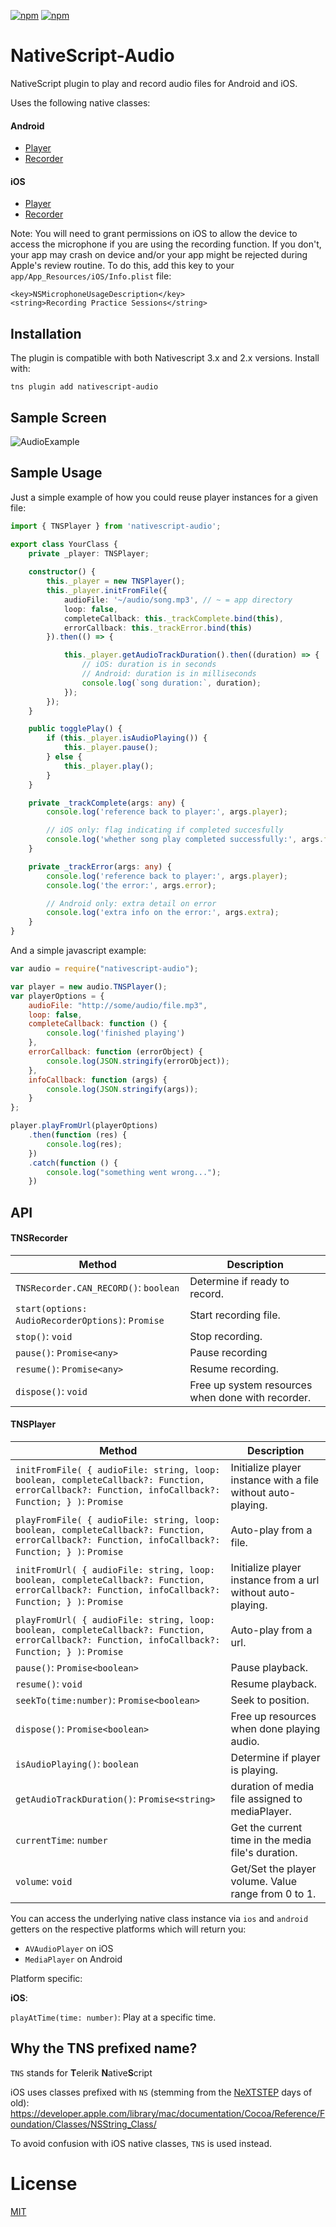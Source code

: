 [![npm](https://img.shields.io/npm/v/nativescript-audio.svg)](https://www.npmjs.com/package/nativescript-audio)
[![npm](https://img.shields.io/npm/dt/nativescript-audio.svg?label=npm%20downloads)](https://www.npmjs.com/package/nativescript-audio)

# NativeScript-Audio
NativeScript plugin to play and record audio files for Android and iOS.

Uses the following native classes:

#### Android

* [Player](http://developer.android.com/reference/android/media/MediaPlayer.html)
* [Recorder](http://developer.android.com/reference/android/media/MediaRecorder.html)

#### iOS

* [Player](https://developer.apple.com/library/ios/documentation/AVFoundation/Reference/AVAudioPlayerClassReference/)
* [Recorder](https://developer.apple.com/library/ios/documentation/AVFoundation/Reference/AVAudioRecorder_ClassReference/)

Note: You will need to grant permissions on iOS to allow the device to access the microphone if you are using the recording function. If you don't, your app may crash on device and/or your app might be rejected during Apple's review routine. To do this, add this key to your `app/App_Resources/iOS/Info.plist` file:

```
<key>NSMicrophoneUsageDescription</key>
<string>Recording Practice Sessions</string>
```

## Installation
The plugin is compatible with both Nativescript 3.x and 2.x versions. Install with:

`tns plugin add nativescript-audio`


## Sample Screen

![AudioExample](screens/audiosample.gif)

## Sample Usage

Just a simple example of how you could reuse player instances for a given file:

``` typescript
import { TNSPlayer } from 'nativescript-audio';

export class YourClass {
	private _player: TNSPlayer;
	
	constructor() {
		this._player = new TNSPlayer();
		this._player.initFromFile({
			audioFile: '~/audio/song.mp3', // ~ = app directory
			loop: false,
			completeCallback: this._trackComplete.bind(this),
			errorCallback: this._trackError.bind(this)
		}).then(() => {

			this._player.getAudioTrackDuration().then((duration) => {
				// iOS: duration is in seconds
				// Android: duration is in milliseconds
				console.log(`song duration:`, duration);
			});
		});
	}

	public togglePlay() {
		if (this._player.isAudioPlaying()) {
			this._player.pause();
		} else {
			this._player.play();
		}
	}

	private _trackComplete(args: any) {
		console.log('reference back to player:', args.player);

		// iOS only: flag indicating if completed succesfully
		console.log('whether song play completed successfully:', args.flag);
	}

	private _trackError(args: any) {
		console.log('reference back to player:', args.player);
		console.log('the error:', args.error);

		// Android only: extra detail on error
		console.log('extra info on the error:', args.extra);
	}
}

```
And a simple javascript example:

``` javascript
var audio = require("nativescript-audio");

var player = new audio.TNSPlayer();
var playerOptions = {
    audioFile: "http://some/audio/file.mp3",
    loop: false,
    completeCallback: function () {
        console.log('finished playing')
    },
    errorCallback: function (errorObject) {
        console.log(JSON.stringify(errorObject));
    },
    infoCallback: function (args) {
        console.log(JSON.stringify(args));
    }
};

player.playFromUrl(playerOptions)
    .then(function (res) {
        console.log(res);
    })
    .catch(function () {
        console.log("something went wrong...");
    })
```
## API

#### TNSRecorder

Method |  Description
-------- | ---------
`TNSRecorder.CAN_RECORD()`: `boolean` | Determine if ready to record.
`start(options: AudioRecorderOptions)`: `Promise` | Start recording file.
`stop()`: `void` | Stop recording.
`pause()`: `Promise<any>` | Pause recording
`resume()`: `Promise<any>` | Resume recording.
`dispose()`: `void` | Free up system resources when done with recorder.

#### TNSPlayer

Method |  Description
-------- | ---------
`initFromFile( { audioFile: string, loop: boolean, completeCallback?: Function, errorCallback?: Function, infoCallback?: Function; } )`: `Promise` | Initialize player instance with a file without auto-playing.
`playFromFile( { audioFile: string, loop: boolean, completeCallback?: Function, errorCallback?: Function, infoCallback?: Function; } )`: `Promise` | Auto-play from a file.
`initFromUrl( { audioFile: string, loop: boolean, completeCallback?: Function, errorCallback?: Function, infoCallback?: Function; } )`: `Promise` | Initialize player instance from a url without auto-playing.
`playFromUrl( { audioFile: string, loop: boolean, completeCallback?: Function, errorCallback?: Function, infoCallback?: Function; } )`: `Promise` | Auto-play from a url.
`pause()`: `Promise<boolean>` | Pause playback.
`resume()`: `void` | Resume playback.
`seekTo(time:number)`: `Promise<boolean>` | Seek to position.
`dispose()`: `Promise<boolean>` | Free up resources when done playing audio.
`isAudioPlaying()`: `boolean` | Determine if player is playing.
`getAudioTrackDuration()`: `Promise<string>` | duration of media file assigned to mediaPlayer.
`currentTime`: `number` | Get the current time in the media file's duration.
`volume`: `void` | Get/Set the player volume. Value range from 0 to 1.

You can access the underlying native class instance via `ios` and `android` getters on the respective platforms which will return you:

* `AVAudioPlayer` on iOS
* `MediaPlayer` on Android

Platform specific:

**iOS**:

`playAtTime(time: number)`: Play at a specific time.

## Why the TNS prefixed name?

`TNS` stands for **T**elerik **N**ative**S**cript

iOS uses classes prefixed with `NS` (stemming from the [NeXTSTEP](https://en.wikipedia.org/wiki/NeXTSTEP) days of old):
https://developer.apple.com/library/mac/documentation/Cocoa/Reference/Foundation/Classes/NSString_Class/

To avoid confusion with iOS native classes, `TNS` is used instead.

# License

[MIT](/LICENSE)
